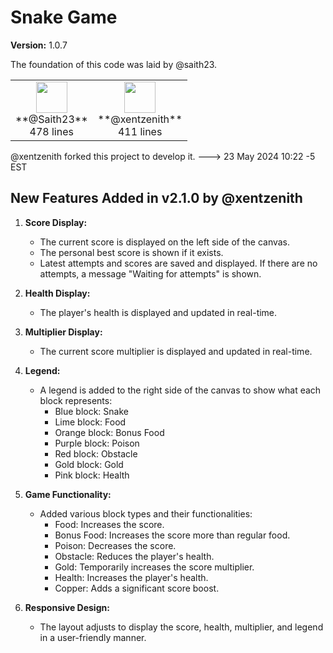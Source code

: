# Snake Game

**Version:** 1.0.7

The foundation of this code was laid by @saith23.

<!-- CONTRIBUTORS:START -->
<table>
  <tr>
    <td align="center"><img src="https://avatars.githubusercontent.com/u/122172197?v=4" width="50" height="50" /><br />**@Saith23**<br />478 lines</td>
    <td align="center"><img src="https://avatars.githubusercontent.com/u/147162734?v=4" width="50" height="50" /><br />**@xentzenith**<br />411 lines</td>
  </tr>
</table>
<!-- CONTRIBUTORS:END -->

@xentzenith forked this project to develop it. ---> 23 May 2024 10:22 -5 EST

## New Features Added in v2.1.0 by @xentzenith
1. **Score Display:** 
   - The current score is displayed on the left side of the canvas.
   - The personal best score is shown if it exists.
   - Latest attempts and scores are saved and displayed. If there are no attempts, a message "Waiting for attempts" is shown.

2. **Health Display:**
   - The player's health is displayed and updated in real-time.

3. **Multiplier Display:**
   - The current score multiplier is displayed and updated in real-time.

4. **Legend:**
   - A legend is added to the right side of the canvas to show what each block represents:
     - Blue block: Snake
     - Lime block: Food
     - Orange block: Bonus Food
     - Purple block: Poison
     - Red block: Obstacle
     - Gold block: Gold
     - Pink block: Health

5. **Game Functionality:**
   - Added various block types and their functionalities:
     - Food: Increases the score.
     - Bonus Food: Increases the score more than regular food.
     - Poison: Decreases the score.
     - Obstacle: Reduces the player's health.
     - Gold: Temporarily increases the score multiplier.
     - Health: Increases the player's health.
     - Copper: Adds a significant score boost.
     
6. **Responsive Design:** 
   - The layout adjusts to display the score, health, multiplier, and legend in a user-friendly manner.